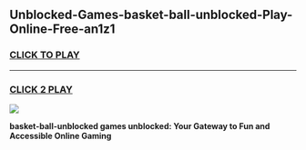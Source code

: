 
## Unblocked-Games-basket-ball-unblocked-Play-Online-Free-an1z1
<h3>
<a href="https://premium76.site?title=basket-ball-unblocked&ref=26A">CLICK TO PLAY</a></h3>
<hr>

<h3>
<a href="https://premium76.site?title=basket-ball-unblocked&ref=26A">CLICK 2 PLAY</a>
  
</h3>

<a href="https://premium76.site?title=basket-ball-unblocked&ref=26A"><img src="https://clearcache.store/games.png"></a>


**basket-ball-unblocked games unblocked: Your Gateway to Fun and Accessible Online Gaming**
